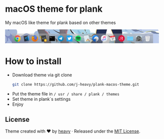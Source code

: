 # macOS theme for plank
My macOS like theme for plank based on other themes

<img src="screenshot.png">

# How to install

- Download theme via git clone
  ```bash
  git clone https://github.com/j-heavy/plank-macos-theme.git
  ```
- Put the theme file in ```/ usr / share / plank / themes```
- Set theme in plank`s settings
- Enjoy 

## License
Theme created with :heart: by [heavy](https://github.com/j-heavy) · Released under the [MIT License](https://github.com/Chrysalisss/chrysalis/blob/master/LICENSE).
